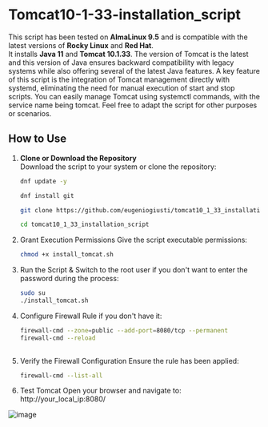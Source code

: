 # Tomcat10-1-33-installation_script

This script has been tested on **AlmaLinux 9.5** and is compatible with the latest versions of **Rocky Linux** and **Red Hat**.  
It installs **Java 11** and **Tomcat 10.1.33**.
The version of Tomcat is the latest and this version of Java ensures backward compatibility with legacy systems while also offering several of the latest Java features. A key feature of this script is the integration of Tomcat management directly with systemd, eliminating the need for manual execution of start and stop scripts. You can easily manage Tomcat using systemctl commands, with the service name being tomcat.
Feel free to adapt the script for other purposes or scenarios.

## How to Use

1. **Clone or Download the Repository**  
   Download the script to your system or clone the repository:
   ```bash
   dnf update -y
   
   dnf install git
   
   git clone https://github.com/eugeniogiusti/tomcat10_1_33_installation_script.git
   
   cd tomcat10_1_33_installation_script


2. Grant Execution Permissions
Give the script executable permissions:
   ```bash
   chmod +x install_tomcat.sh


4. Run the Script &
Switch to the root user if you don't want to enter the password during the process:
   ```bash
   sudo su
   ./install_tomcat.sh


6. Configure Firewall Rule if you don't have it:
   ```bash
   firewall-cmd --zone=public --add-port=8080/tcp --permanent
   firewall-cmd --reload
  

8. Verify the Firewall Configuration
Ensure the rule has been applied:
   ```bash
   firewall-cmd --list-all

   
10. Test Tomcat
Open your browser and navigate to:
http://your_local_ip:8080/

![image](https://github.com/user-attachments/assets/25843573-a6b8-438e-842b-ed828e7ea267)


